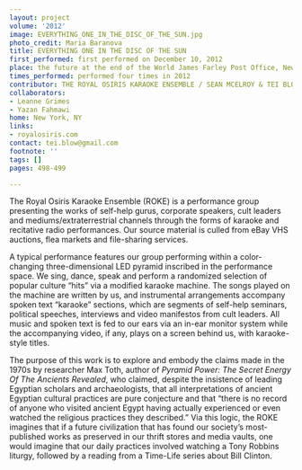 ```yaml
---
layout: project
volume: '2012'
image: EVERYTHING_ONE_IN_THE_DISC_OF_THE_SUN.jpg
photo_credit: Maria Baranova
title: EVERYTHING ONE IN THE DISC OF THE SUN
first_performed: first performed on December 10, 2012
place: the future at the end of the World James Farley Post Office, New York, NY
times_performed: performed four times in 2012
contributor: THE ROYAL OSIRIS KARAOKE ENSEMBLE / SEAN MCELROY & TEI BLOW
collaborators:
- Leanne Grimes
- Yazan Fahmawi
home: New York, NY
links:
- royalosiris.com
contact: tei.blow@gmail.com
footnote: ''
tags: []
pages: 498-499

---
```


The Royal Osiris Karaoke Ensemble (ROKE) is a performance group presenting the works of self-help gurus, corporate speakers, cult leaders and mediums/extraterrestrial channels through the forms of karaoke and recitative radio performances. Our source material is culled from eBay VHS auctions, flea markets and file-sharing services.

A typical performance features our group performing within a color-changing three-dimensional LED pyramid inscribed in the performance space. We sing, dance, speak and perform a randomized selection of popular culture “hits” via a modified karaoke machine. The songs played on the machine are written by us, and instrumental arrangements accompany spoken text “karaoke” sections, which are segments of self-help seminars, political speeches, interviews and video manifestos from cult leaders. All music and spoken text is fed to our ears via an in-ear monitor system while the accompanying video, if any, plays on a screen behind us, with karaoke-style titles.

The purpose of this work is to explore and embody the claims made in the 1970s by researcher Max Toth, author of _Pyramid Power: The Secret Energy Of The Ancients Revealed_, who claimed, despite the insistence of leading Egyptian scholars and archaeologists, that all interpretations of ancient Egyptian cultural practices are pure conjecture and that “there is no record of anyone who visited ancient Egypt having actually experienced or even watched the religious practices they described.” Via this logic, the ROKE imagines that if a future civilization that has found our society’s most-published works as preserved in our thrift stores and media vaults, one would imagine that our daily practices involved watching a Tony Robbins liturgy, followed by a reading from a Time-Life series about Bill Clinton.
